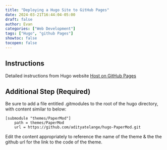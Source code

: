 ```yaml
---
title: "Deploying a Hugo Site to GitHub Pages"
date: 2024-03-21T16:44:04-05:00
draft: false
author: Evan
categories: ["Web Development"]
tags: ["Hugo", "github Pages"]
showtoc: false
tocopen: false
---
```

## Instructions
Detailed instructions from Hugo website [Host on GitHub Pages](https://gohugo.io/hosting-and-deployment/hosting-on-github/)

## Additional Step (Required)
Be sure to add a file entitled .gitmodules to the root of the hugo directory, with content similar to below:

    [submodule "themes/PaperMod"]
        path = themes/PaperMod
        url = https://github.com/adityatelange/hugo-PaperMod.git

Edit the content appropriately to reference the name of the theme & the the github url for the link to the code of the theme.

